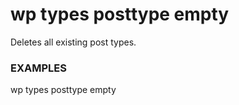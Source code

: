 # wp types posttype empty

Deletes all existing post types.

### EXAMPLES

   wp types posttype empty


